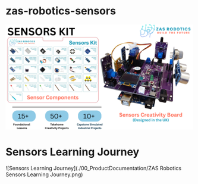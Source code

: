 # zas-robotics-sensors

![ZAS Robotics Sensors ](./00_ProductDocumentation/ZASRoboticsSensorsCreativeBoard.png)

# Sensors Learning Journey
![Sensors Learning Journey](./00_ProductDocumentation/ZAS Robotics Sensors Learning Journey.png)
